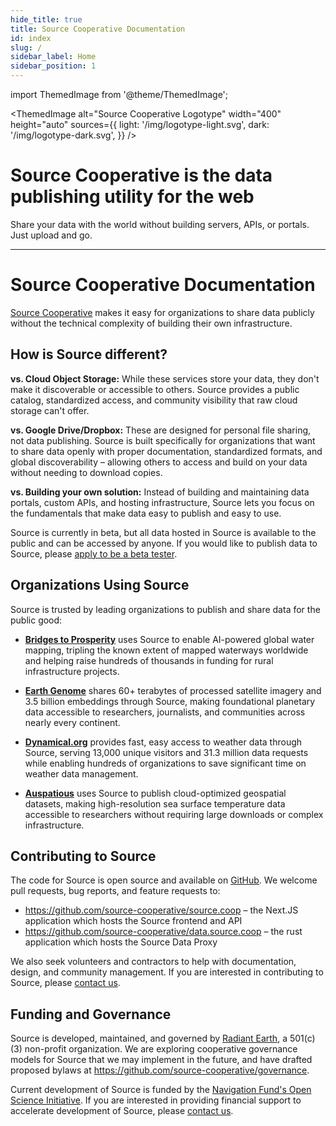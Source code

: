 ```yaml
---
hide_title: true
title: Source Cooperative Documentation
id: index
slug: /
sidebar_label: Home
sidebar_position: 1
---
```


import ThemedImage from '@theme/ThemedImage';

<ThemedImage
  alt="Source Cooperative Logotype"
  width="400"
  height="auto"
  sources={{
    light: '/img/logotype-light.svg',
    dark: '/img/logotype-dark.svg',
  }}
/>

<div className="hero hero--primary" style={{padding: '4rem 0', marginBottom: '2rem'}}>
  <div className="container">
    <h1 className="hero__title" style={{fontSize: '2.5rem', fontWeight: '700', marginBottom: '1rem'}}>
      Source Cooperative is the data publishing utility for the web
    </h1>
    <p className="hero__subtitle" style={{fontSize: '1.25rem', opacity: '0.9'}}>
      Share your data with the world without building servers, APIs, or portals. Just upload and go.
    </p>
  </div>
</div>


---

# Source Cooperative Documentation

[Source Cooperative](https://source.coop) makes it easy for organizations to share data publicly without the technical complexity of building their own infrastructure.

## How is Source different?

**vs. Cloud Object Storage:** While these services store your data, they don't make it discoverable or accessible to others. Source provides a public catalog, standardized access, and community visibility that raw cloud storage can't offer.

**vs. Google Drive/Dropbox:** These are designed for personal file sharing, not data publishing. Source is built specifically for organizations that want to share data openly with proper documentation, standardized formats, and global discoverability – allowing others to access and build on your data without needing to download copies.

**vs. Building your own solution:** Instead of building and maintaining data portals, custom APIs, and hosting infrastructure, Source lets you focus on the fundamentals that make data easy to publish and easy to use.

Source is currently in beta, but all data hosted in Source is available to the public and can be accessed by anyone. If you would like to publish data to Source, please [apply to be a beta tester](https://forms.gle/4weS1hkRjZhQLoPE9).

## Organizations Using Source

Source is trusted by leading organizations to publish and share data for the public good:

- **[Bridges to Prosperity](case-studies/bridges-to-prosperity)** uses Source to enable AI-powered global water mapping, tripling the known extent of mapped waterways worldwide and helping raise hundreds of thousands in funding for rural infrastructure projects.

- **[Earth Genome](case-studies/earth-genome)** shares 60+ terabytes of processed satellite imagery and 3.5 billion embeddings through Source, making foundational planetary data accessible to researchers, journalists, and communities across nearly every continent.

- **[Dynamical.org](case-studies/dynamical)** provides fast, easy access to weather data through Source, serving 13,000 unique visitors and 31.3 million data requests while enabling hundreds of organizations to save significant time on weather data management.

- **[Auspatious](case-studies/auspatious)** uses Source to publish cloud-optimized geospatial datasets, making high-resolution sea surface temperature data accessible to researchers without requiring large downloads or complex infrastructure.

## Contributing to Source

The code for Source is open source and available on [GitHub](https://github.com/source-cooperative/). We welcome pull requests, bug reports, and feature requests to:

- https://github.com/source-cooperative/source.coop – the Next.JS application which hosts the Source frontend and API
- https://github.com/source-cooperative/data.source.coop – the rust application which hosts the Source Data Proxy

We also seek volunteers and contractors to help with documentation, design, and community management. If you are interested in contributing to Source, please [contact us](mailto:hello@source.coop).

## Funding and Governance  

Source is developed, maintained, and governed by [Radiant Earth](https://radiant.earth), a 501(c)(3) non-profit organization. We are exploring cooperative governance models for Source that we may implement in the future, and have drafted proposed bylaws at https://github.com/source-cooperative/governance.

Current development of Source is funded by the [Navigation Fund's Open Science Initiative](https://www.navigation.org/grants/open-science). If you are interested in providing financial support to accelerate development of Source, please [contact us](mailto:hello@source.coop).